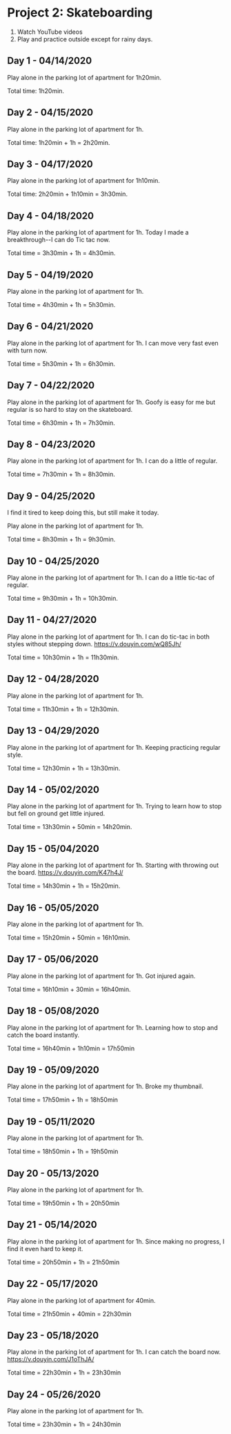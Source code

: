 # Project 2: Skateboarding

1. Watch YouTube videos
2. Play and practice outside except for rainy days.

## Day 1 - 04/14/2020

Play alone in the parking lot of apartment for 1h20min.

Total time: 1h20min.

## Day 2 - 04/15/2020

Play alone in the parking lot of apartment for 1h.

Total time: 1h20min + 1h = 2h20min.

## Day 3 - 04/17/2020

Play alone in the parking lot of apartment for 1h10min.

Total time: 2h20min + 1h10min = 3h30min.

## Day 4 - 04/18/2020

Play alone in the parking lot of apartment for 1h. Today I made a breakthrough--I can do Tic tac now.

Total time = 3h30min + 1h = 4h30min. 

## Day 5 - 04/19/2020

Play alone in the parking lot of apartment for 1h.

Total time = 4h30min + 1h = 5h30min. 

## Day 6 - 04/21/2020

Play alone in the parking lot of apartment for 1h. I can move very fast even with turn now.

Total time = 5h30min + 1h = 6h30min. 

## Day 7 - 04/22/2020

Play alone in the parking lot of apartment for 1h. Goofy is easy for me but regular is so hard to stay on the skateboard.

Total time = 6h30min + 1h = 7h30min. 

## Day 8 - 04/23/2020

Play alone in the parking lot of apartment for 1h. I can do a little of regular.

Total time = 7h30min + 1h = 8h30min. 

## Day 9 - 04/25/2020

I find it tired to keep doing this, but still make it today.

Play alone in the parking lot of apartment for 1h. 

Total time = 8h30min + 1h = 9h30min. 

## Day 10 - 04/25/2020

Play alone in the parking lot of apartment for 1h. I can do a little tic-tac of regular.

Total time = 9h30min + 1h = 10h30min. 

## Day 11 - 04/27/2020

Play alone in the parking lot of apartment for 1h. I can do tic-tac in both styles without stepping down. https://v.douyin.com/wQ85Jh/

Total time = 10h30min + 1h = 11h30min. 

## Day 12 - 04/28/2020

Play alone in the parking lot of apartment for 1h.

Total time = 11h30min + 1h = 12h30min. 

## Day 13 - 04/29/2020

Play alone in the parking lot of apartment for 1h. Keeping practicing regular style.

Total time = 12h30min + 1h = 13h30min. 

## Day 14 - 05/02/2020

Play alone in the parking lot of apartment for 1h. Trying to learn how to stop but fell on ground get little injured. 

Total time = 13h30min + 50min = 14h20min. 

## Day 15 - 05/04/2020

Play alone in the parking lot of apartment for 1h. Starting with throwing out the board. https://v.douyin.com/K47h4J/

Total time = 14h30min + 1h = 15h20min. 

## Day 16 - 05/05/2020

Play alone in the parking lot of apartment for 1h. 

Total time = 15h20min + 50min = 16h10min. 

## Day 17 - 05/06/2020

Play alone in the parking lot of apartment for 1h. Got injured again.

Total time = 16h10min + 30min = 16h40min.

## Day 18 - 05/08/2020

Play alone in the parking lot of apartment for 1h. Learning how to stop and catch the board instantly.

Total time = 16h40min + 1h10min = 17h50min

## Day 19 - 05/09/2020

Play alone in the parking lot of apartment for 1h. Broke my thumbnail.

Total time = 17h50min + 1h = 18h50min

## Day 19 - 05/11/2020

Play alone in the parking lot of apartment for 1h. 

Total time = 18h50min + 1h = 19h50min

## Day 20 - 05/13/2020

Play alone in the parking lot of apartment for 1h. 

Total time = 19h50min + 1h = 20h50min

## Day 21 - 05/14/2020

Play alone in the parking lot of apartment for 1h. Since making no progress, I find it even hard to keep it.

Total time = 20h50min + 1h = 21h50min

## Day 22 - 05/17/2020

Play alone in the parking lot of apartment for 40min. 

Total time = 21h50min + 40min = 22h30min

## Day 23 - 05/18/2020

Play alone in the parking lot of apartment for 1h. I can catch the board now. https://v.douyin.com/J1oThJA/

Total time = 22h30min + 1h = 23h30min

## Day 24 - 05/26/2020

Play alone in the parking lot of apartment for 1h.

Total time = 23h30min + 1h = 24h30min